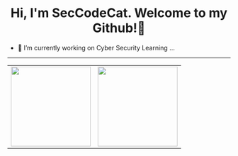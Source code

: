 <h1 align="center">Hi, I'm SecCodeCat. Welcome to my Github!👋</h1>

- 🔭 I’m currently working on Cyber Security Learning ...

---

<!--
**TesterCC/TesterCC** is a ✨ _special_ ✨ repository because its `README.md` (this file) appears on your GitHub profile.

Here are some ideas to get you started:

- 🌱 I’m currently learning ...
- 👯 I’m looking to collaborate on ...
- 🤔 I’m looking for help with ...
- 💬 Ask me about ...
- 📫 How to reach me: ...
- 😄 Pronouns: ...
- ⚡ Fun fact: ...


[![Readme Card](https://github-readme-stats.vercel.app/api/pin/?username=TesterCC&repo=testercc.github.io&theme=gruvbox)](https://github.com/anuraghazra/github-readme-stats)
https://github.com/TesterCC/github-readme-stats/blob/master/themes/README.md

### Visitors
![TesterCC](https://profile-counter.glitch.me/TesterCC/count.svg)


[![SecCodeCat's github stats](https://github-readme-stats.vercel.app/api?username=TesterCC&theme=gruvbox&show_icons=true&count_private=true)](https://github.com/TesterCC/github-readme-stats)


[![Top Langs](https://github-readme-stats.vercel.app/api/top-langs/?username=TesterCC&hide=html,css,javascript&layout=compact&theme=gruvbox)](https://github.com/TesterCC/github-readme-stats)

-->

<center>
  <table>
    <tr>
        <td><img height="180px" align="center" src="https://github-readme-stats.vercel.app/api?username=TesterCC&theme=gruvbox&show_icons=true&count_private=true" /></td>
        <td><img height="180px" align="center" src="https://github-readme-stats.vercel.app/api/top-langs/?username=TesterCC&hide=html,css,javascript&layout=compact&theme=gruvbox" /></td>
    </tr>   
  </table>
</center> 
